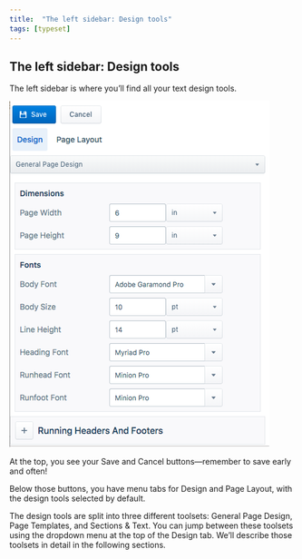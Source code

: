 ```yaml
---
title:  "The left sidebar: Design tools"
tags: [typeset]
---
```


<section data-type="chapter" class="hsecchapter" data-hederis-type="hsecchapter" id="typeset-left-sidebar" data-pi-attrs="id: typeset-left-sidebar; data-tags: typeset;" role="doc-chapter" data-tags="typeset" data-author-name=" " data-book-title=" " title="The left sidebar: Design tools"><h1 data-hederis-type="hblkchaptitle" class="hblkchaptitle" id="pZyVwRbaJ">The left sidebar: Design tools</h1><p class="hblkp" data-hederis-type="hblkp" id="ph9AzgPJG">The left sidebar is where you&#8217;ll find all your text design tools. </p><img data-hederis-type="hblkimg" class="hblkimg" id="p876aJkei" src="/images/leftsidebar.png" data-img-src="leftsidebar.png"/><p class="hblkp" data-hederis-type="hblkp" id="p2JGu3uAr">At the top, you see your Save and Cancel buttons&#8212;remember to save early and often!</p><p class="hblkp" data-hederis-type="hblkp" id="p5C5X4v3J">Below those buttons, you have menu tabs for Design and Page Layout, with the design tools selected by default.</p><p class="hblkp" data-hederis-type="hblkp" id="pSwm2BO5t">The design tools are split into three different toolsets: General Page Design, Page Templates, and Sections &amp; Text. You can jump between these toolsets using the dropdown menu at the top of the Design tab. We&#8217;ll describe those toolsets in detail in the following sections.</p></section>
